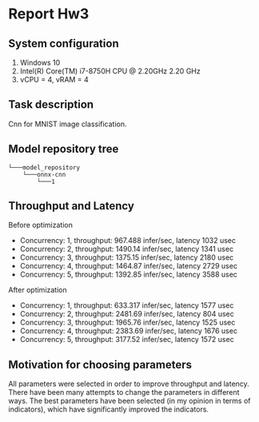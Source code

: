 # Report Hw3

## System configuration

1. Windows 10
2. Intel(R) Core(TM) i7-8750H CPU @ 2.20GHz 2.20 GHz
3. vCPU = 4, vRAM = 4

## Task description

Cnn for MNIST image classification.

## Model repository tree

```
└───model_repository
    └───onnx-cnn
        └───1
```

## Throughput and Latency

Before optimization

- Concurrency: 1, throughput: 967.488 infer/sec, latency 1032 usec
- Concurrency: 2, throughput: 1490.14 infer/sec, latency 1341 usec
- Concurrency: 3, throughput: 1375.15 infer/sec, latency 2180 usec
- Concurrency: 4, throughput: 1464.87 infer/sec, latency 2729 usec
- Concurrency: 5, throughput: 1392.85 infer/sec, latency 3588 usec

After optimization

- Concurrency: 1, throughput: 633.317 infer/sec, latency 1577 usec
- Concurrency: 2, throughput: 2481.69 infer/sec, latency 804 usec
- Concurrency: 3, throughput: 1965.76 infer/sec, latency 1525 usec
- Concurrency: 4, throughput: 2383.69 infer/sec, latency 1676 usec
- Concurrency: 5, throughput: 3177.52 infer/sec, latency 1572 usec

## Motivation for choosing parameters

All parameters were selected in order to improve throughput and latency. There have been many attempts to change the parameters in different ways. The best parameters have been selected (in my opinion in terms of indicators), which have significantly improved the indicators.
